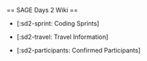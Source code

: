 == SAGE Days 2 Wiki ==

 * [:sd2-sprint: Coding Sprints]

 * [:sd2-travel: Travel Information]

 * [:sd2-participants: Confirmed Participants]
